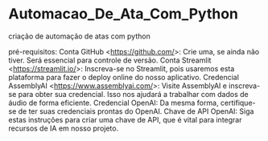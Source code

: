 # Automacao_De_Ata_Com_Python
criação de automação de atas com python


pré-requisitos:
Conta GitHub <https://github.com/&gt;: Crie uma, se ainda não tiver. Será essencial para controle de versão.
Conta Streamlit <https://streamlit.io/&gt;: Inscreva-se no Streamlit, pois usaremos esta plataforma para fazer o deploy online do nosso aplicativo.
Credencial AssemblyAI <https://www.assemblyai.com/&gt;: Visite AssemblyAI e inscreva-se para obter sua credencial. Isso nos ajudará a trabalhar com dados de áudio de forma eficiente.
Credencial OpenAI: Da mesma forma, certifique-se de ter suas credenciais prontas do OpenAI.
Chave de API OpenAI: Siga estas instruções para criar uma chave de API, que é vital para integrar recursos de IA em nosso projeto.
